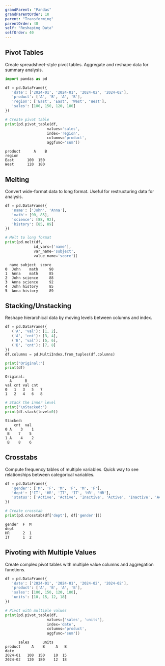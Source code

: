 ```yaml
---
grandParent: "Pandas"
grandParentOrder: 10
parent: "Transforming"
parentOrder: 40
self: "Reshaping Data"
selfOrder: 40
---
```


## Pivot Tables
Create spreadsheet-style pivot tables. Aggregate and reshape data for summary analysis.

```python
import pandas as pd

df = pd.DataFrame({
   'date': ['2024-01', '2024-01', '2024-02', '2024-02'],
   'product': ['A', 'B', 'A', 'B'],
   'region': ['East', 'East', 'West', 'West'],
   'sales': [100, 150, 120, 180]
})

# Create pivot table
print(pd.pivot_table(df, 
                   values='sales', 
                   index='region',
                   columns='product',
                   aggfunc='sum'))
```
```output
product      A    B
region            
East      100  150
West      120  180
```

## Melting
Convert wide-format data to long format. Useful for restructuring data for analysis.

```python
df = pd.DataFrame({
   'name': ['John', 'Anna'],
   'math': [90, 85],
   'science': [88, 92],
   'history': [85, 89]
})

# Melt to long format
print(pd.melt(df, 
             id_vars=['name'],
             var_name='subject',
             value_name='score'))
```
```output
  name subject  score
0  John    math     90
1  Anna    math     85
2  John science     88
3  Anna science     92
4  John history     85
5  Anna history     89
```

## Stacking/Unstacking
Reshape hierarchical data by moving levels between columns and index.

```python
df = pd.DataFrame({
   ('A', 'val'): [1, 2],
   ('A', 'cnt'): [3, 4],
   ('B', 'val'): [5, 6],
   ('B', 'cnt'): [7, 8]
})
df.columns = pd.MultiIndex.from_tuples(df.columns)

print("Original:")
print(df)
```
```output
Original:
  A      B    
val cnt val cnt
0   1   3   5   7
1   2   4   6   8
```

```python
# Stack the inner level
print("\nStacked:")
print(df.stack(level=0))
```
```output
Stacked:
    cnt  val
0 A    3    1
 B    7    5
1 A    4    2
 B    8    6
```

## Crosstabs
Compute frequency tables of multiple variables. Quick way to see relationships between categorical variables.

```python
df = pd.DataFrame({
   'gender': ['M', 'F', 'M', 'F', 'M', 'F'],
   'dept': ['IT', 'HR', 'IT', 'IT', 'HR', 'HR'],
   'status': ['Active', 'Active', 'Inactive', 'Active', 'Inactive', 'Active']
})

# Create crosstab
print(pd.crosstab(df['dept'], df['gender']))
```
```output
gender  F  M
dept        
HR      2  1
IT      1  2
```

## Pivoting with Multiple Values
Create complex pivot tables with multiple value columns and aggregation functions.

```python
df = pd.DataFrame({
   'date': ['2024-01', '2024-01', '2024-02', '2024-02'],
   'product': ['A', 'B', 'A', 'B'],
   'sales': [100, 150, 120, 180],
   'units': [10, 15, 12, 18]
})

# Pivot with multiple values
print(pd.pivot_table(df,
                   values=['sales', 'units'],
                   index='date',
                   columns='product',
                   aggfunc='sum'))
```
```output
      sales      units    
product     A    B     A   B
date                        
2024-01   100  150    10  15
2024-02   120  180    12  18
```